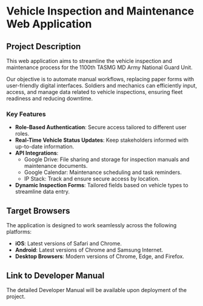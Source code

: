 # Vehicle Inspection and Maintenance Web Application

## Project Description
This web application aims to streamline the vehicle inspection and maintenance process for the 1100th TASMG MD Army National Guard Unit. 

Our objective is to automate manual workflows, replacing paper forms with user-friendly digital interfaces. Soldiers and mechanics can efficiently input, access, and manage data related to vehicle inspections, ensuring fleet readiness and reducing downtime.

### Key Features
- **Role-Based Authentication**: Secure access tailored to different user roles.
- **Real-Time Vehicle Status Updates**: Keep stakeholders informed with up-to-date information.
- **API Integrations**:
  - Google Drive: File sharing and storage for inspection manuals and maintenance documents.
  - Google Calendar: Maintenance scheduling and task reminders.
  - IP Stack: Track and ensure secure access by location.
- **Dynamic Inspection Forms**: Tailored fields based on vehicle types to streamline data entry.

## Target Browsers
The application is designed to work seamlessly across the following platforms:
- **iOS**: Latest versions of Safari and Chrome.
- **Android**: Latest versions of Chrome and Samsung Internet.
- **Desktop Browsers**: Modern versions of Chrome, Edge, and Firefox.

## Link to Developer Manual
The detailed Developer Manual will be available upon deployment of the project.
